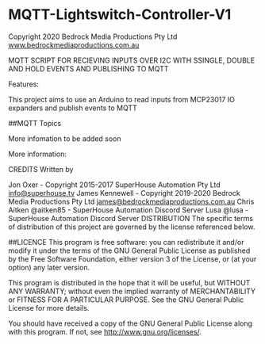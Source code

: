 # MQTT-Lightswitch-Controller-V1
Copyright 2020 Bedrock Media Productions Pty Ltd www.bedrockmediaproductions.com.au

MQTT SCRIPT FOR RECIEVING INPUTS OVER I2C WITH SSINGLE, DOUBLE AND HOLD EVENTS AND PUBLISHING TO MQTT

Features:

This project aims to use an Arduino to read inputs from MCP23017 IO expanders and publish events to MQTT

##MQTT Topics



More infomation to be added soon

More information:



CREDITS
Written by

Jon Oxer - Copyright 2015-2017 SuperHouse Automation Pty Ltd info@superhouse.tv
James Kennewell - Copyright 2019-2020 Bedrock Media Productions Pty Ltd james@bedrockmediaproductions.com.au
Chris Aitken @aitken85 - SuperHouse Automation Discord Server
Lusa @lusa - SuperHouse Automation Discord Server
DISTRIBUTION
The specific terms of distribution of this project are governed by the license referenced below.

##LICENCE This program is free software: you can redistribute it and/or modify it under the terms of the GNU General Public License as published by the Free Software Foundation, either version 3 of the License, or (at your option) any later version.

This program is distributed in the hope that it will be useful, but WITHOUT ANY WARRANTY; without even the implied warranty of MERCHANTABILITY or FITNESS FOR A PARTICULAR PURPOSE. See the GNU General Public License for more details.

You should have received a copy of the GNU General Public License along with this program. If not, see http://www.gnu.org/licenses/.
